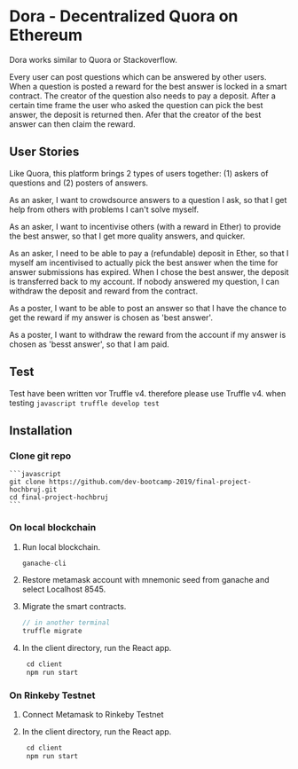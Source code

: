# Dora - Decentralized Quora on Ethereum

Dora works similar to Quora or Stackoverflow. 

Every user can post questions which can be answered by other users. When a question is posted a reward for the best answer is locked in a smart contract. The creator of the question also needs to pay a deposit. After a certain time frame the user who asked the question can pick the best answer, the deposit is returned then. Afer that the creator of the best answer can then claim the reward.

## User Stories

Like Quora, this platform brings 2 types of users together:
(1) askers of questions and
(2) posters of answers.

As an asker, I want to crowdsource answers to a question I ask, so that I get help from others with problems I can't solve myself.

As an asker, I want to incentivise others (with a reward in Ether) to provide the best answer, so that I get more quality answers, and quicker.

As an asker, I need to be able to pay a (refundable) deposit in Ether, so that I myself am incentivised to actually pick the best answer when the time for answer submissions has expired. When I chose the best answer, the deposit is transferred back to my account. If nobody answered my question, I can withdraw the deposit and reward from the contract.

As a poster, I want to be able to post an answer so that I have the chance to get the reward if my answer is chosen as 'best answer'. 

As a poster, I want to withdraw the reward from the account if my answer is chosen as 'besst answer', so that I am paid.

## Test

Test have been written vor Truffle v4. therefore please use Truffle v4. when testing
    ```javascript
    truffle develop
    test
    ```

## Installation

### Clone git repo
    ```javascript
    git clone https://github.com/dev-bootcamp-2019/final-project-hochbruj.git
    cd final-project-hochbruj
    ```


### On local blockchain

1. Run local blockchain.
    ```javascript
    ganache-cli
    ```
2. Restore metamask account with mnemonic seed from ganache and select Localhost 8545.

3. Migrate the smart contracts.
    ```javascript
    // in another terminal
    truffle migrate
    ```
4. In the client directory, run the React app. 
   ```javascript
    cd client
    npm run start
   ```

### On Rinkeby Testnet

1. Connect Metamask to Rinkeby Testnet

2. In the client directory, run the React app. 
   ```javascript
    cd client
    npm run start
   ```